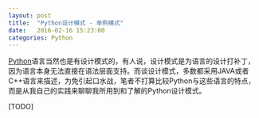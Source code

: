 ```yaml
---
layout: post
title:  "Python设计模式 - 单例模式"
date:   2016-02-16 15:23:00
categories: Python
---
```

[Python](https://www.python.org)语言当然也是有设计模式的，有人说，设计模式是为语言的设计打补丁，因为语言本身无法直接在语法层面支持。而谈设计模式，多数都采用JAVA或者C++语言来描述，为免引起口水战，笔者不打算比较Python与这些语言的特点，而是从我自己的实践来聊聊我所用到和了解的Python设计模式。

[TODO]
